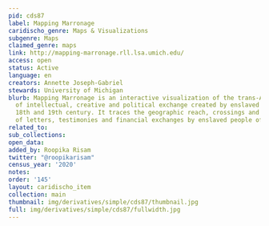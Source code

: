```yaml
---
pid: cds87
label: Mapping Marronage
caridischo_genre: Maps & Visualizations
subgenre: Maps
claimed_genre: maps
link: http://mapping-marronage.rll.lsa.umich.edu/
access: open
status: Active
language: en
creators: Annette Joseph-Gabriel
stewards: University of Michigan
blurb: Mapping Marronage is an interactive visualization of the trans-Atlantic networks
  of intellectual, creative and political exchange created by enslaved people in the
  18th and 19th century. It traces the geographic reach, crossings and intersections
  of letters, testimonies and financial exchanges by enslaved people of African-descent.
related_to:
sub_collections:
open_data:
added_by: Roopika Risam
twitter: "@roopikarisam"
census_year: '2020'
notes:
order: '145'
layout: caridischo_item
collection: main
thumbnail: img/derivatives/simple/cds87/thumbnail.jpg
full: img/derivatives/simple/cds87/fullwidth.jpg
---
```

